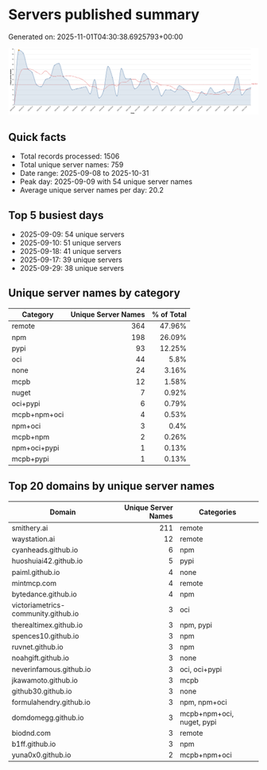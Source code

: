 # Servers published summary

Generated on: 2025-11-01T04:30:38.6925793+00:00

![Unique servers per day](servers-per-day.svg)

## Quick facts
- Total records processed: 1506
- Total unique server names: 759
- Date range: 2025-09-08 to 2025-10-31
- Peak day: 2025-09-09 with 54 unique server names
- Average unique server names per day: 20.2

## Top 5 busiest days
- 2025-09-09: 54 unique servers
- 2025-09-10: 51 unique servers
- 2025-09-18: 41 unique servers
- 2025-09-17: 39 unique servers
- 2025-09-29: 38 unique servers

## Unique server names by category

| Category | Unique Server Names | % of Total |
|----------|---------------------:|-----------:|
| remote | 364 | 47.96% |
| npm | 198 | 26.09% |
| pypi | 93 | 12.25% |
| oci | 44 | 5.8% |
| none | 24 | 3.16% |
| mcpb | 12 | 1.58% |
| nuget | 7 | 0.92% |
| oci+pypi | 6 | 0.79% |
| mcpb+npm+oci | 4 | 0.53% |
| npm+oci | 3 | 0.4% |
| mcpb+npm | 2 | 0.26% |
| npm+oci+pypi | 1 | 0.13% |
| mcpb+pypi | 1 | 0.13% |

## Top 20 domains by unique server names

| Domain | Unique Server Names | Categories |
|--------|---------------------:|------------|
| smithery.ai | 211 | remote |
| waystation.ai | 12 | remote |
| cyanheads.github.io | 6 | npm |
| huoshuiai42.github.io | 5 | pypi |
| paiml.github.io | 4 | none |
| mintmcp.com | 4 | remote |
| bytedance.github.io | 4 | npm |
| victoriametrics-community.github.io | 3 | oci |
| therealtimex.github.io | 3 | npm, pypi |
| spences10.github.io | 3 | npm |
| ruvnet.github.io | 3 | npm |
| noahgift.github.io | 3 | none |
| neverinfamous.github.io | 3 | oci, oci+pypi |
| jkawamoto.github.io | 3 | mcpb |
| github30.github.io | 3 | none |
| formulahendry.github.io | 3 | npm, npm+oci |
| domdomegg.github.io | 3 | mcpb+npm+oci, nuget, pypi |
| biodnd.com | 3 | remote |
| b1ff.github.io | 3 | npm |
| yuna0x0.github.io | 2 | mcpb+npm+oci |
